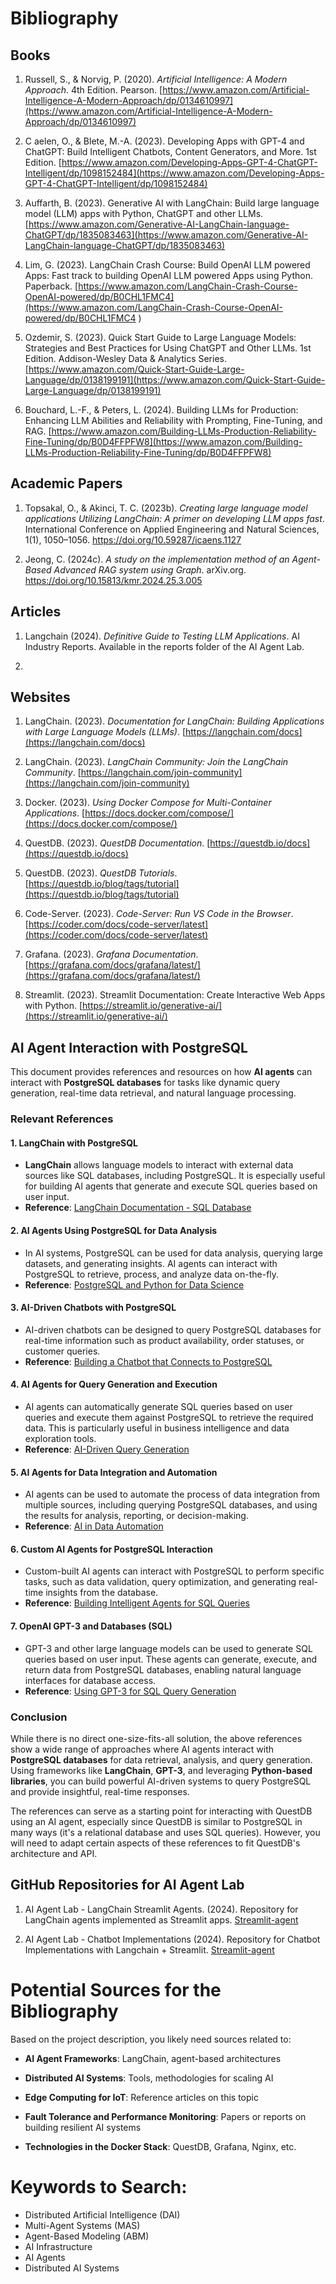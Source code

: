 # Bibliography

## Books
1. Russell, S., & Norvig, P. (2020). *Artificial Intelligence: A Modern Approach*. 4th Edition. Pearson.
[https://www.amazon.com/Artificial-Intelligence-A-Modern-Approach/dp/0134610997](https://www.amazon.com/Artificial-Intelligence-A-Modern-Approach/dp/0134610997)

2. C aelen, O., & Blete, M.-A. (2023). Developing Apps with GPT-4 and ChatGPT: Build Intelligent Chatbots, Content Generators, and More. 1st Edition. [https://www.amazon.com/Developing-Apps-GPT-4-ChatGPT-Intelligent/dp/1098152484](https://www.amazon.com/Developing-Apps-GPT-4-ChatGPT-Intelligent/dp/1098152484)

3. Auffarth, B. (2023). Generative AI with LangChain: Build large language model (LLM) apps with Python, ChatGPT and other LLMs. [https://www.amazon.com/Generative-AI-LangChain-language-ChatGPT/dp/1835083463](https://www.amazon.com/Generative-AI-LangChain-language-ChatGPT/dp/1835083463)
 
4. Lim, G. (2023). LangChain Crash Course: Build OpenAI LLM powered Apps: Fast track to building OpenAI LLM powered Apps using Python. Paperback. [https://www.amazon.com/LangChain-Crash-Course-OpenAI-powered/dp/B0CHL1FMC4](https://www.amazon.com/LangChain-Crash-Course-OpenAI-powered/dp/B0CHL1FMC4
)

5. Ozdemir, S. (2023). Quick Start Guide to Large Language Models: Strategies and Best Practices for Using ChatGPT and Other LLMs. 1st Edition. Addison-Wesley Data & Analytics Series. [https://www.amazon.com/Quick-Start-Guide-Large-Language/dp/0138199191](https://www.amazon.com/Quick-Start-Guide-Large-Language/dp/0138199191)

6. Bouchard, L.-F., & Peters, L. (2024). Building LLMs for Production: Enhancing LLM Abilities and Reliability with Prompting, Fine-Tuning, and RAG. [https://www.amazon.com/Building-LLMs-Production-Reliability-Fine-Tuning/dp/B0D4FFPFW8](https://www.amazon.com/Building-LLMs-Production-Reliability-Fine-Tuning/dp/B0D4FFPFW8)


## Academic Papers
1. Topsakal, O., & Akinci, T. C. (2023b). *Creating large language model applications Utilizing LangChain: A primer on developing LLM apps fast*. International Conference on Applied Engineering and Natural Sciences, 1(1), 1050–1056. https://doi.org/10.59287/icaens.1127

2. Jeong, C. (2024c). *A study on the implementation method of an Agent-Based Advanced RAG system using Graph*. arXiv.org. https://doi.org/10.15813/kmr.2024.25.3.005


## Articles
1. Langchain (2024). *Definitive Guide to Testing LLM Applications*. AI Industry Reports. Available in the reports folder of the AI Agent Lab.

2. 


## Websites
1. LangChain. (2023). *Documentation for LangChain: Building Applications with Large Language Models (LLMs)*. [https://langchain.com/docs](https://langchain.com/docs)

2. LangChain. (2023). *LangChain Community: Join the LangChain Community*. [https://langchain.com/join-community](https://langchain.com/join-community)

3. Docker. (2023). *Using Docker Compose for Multi-Container Applications*. [https://docs.docker.com/compose/](https://docs.docker.com/compose/)

4. QuestDB. (2023). *QuestDB Documentation*. [https://questdb.io/docs](https://questdb.io/docs)

5. QuestDB. (2023). *QuestDB Tutorials*. [https://questdb.io/blog/tags/tutorial](https://questdb.io/blog/tags/tutorial)

6. Code-Server. (2023). *Code-Server: Run VS Code in the Browser*. [https://coder.com/docs/code-server/latest](https://coder.com/docs/code-server/latest)

7. Grafana. (2023). *Grafana Documentation*. [https://grafana.com/docs/grafana/latest/](https://grafana.com/docs/grafana/latest/)

8. Streamlit. (2023). Streamlit Documentation: Create Interactive Web Apps with Python. [https://streamlit.io/generative-ai/](https://streamlit.io/generative-ai/)


## AI Agent Interaction with PostgreSQL

This document provides references and resources on how **AI agents** can interact with **PostgreSQL databases** for tasks like dynamic query generation, real-time data retrieval, and natural language processing.


### Relevant References

#### 1. **LangChain with PostgreSQL**
   - **LangChain** allows language models to interact with external data sources like SQL databases, including PostgreSQL. It is especially useful for building AI agents that generate and execute SQL queries based on user input.
   - **Reference**: [LangChain Documentation - SQL Database](https://langchain.com/docs/modules/indexes/document_loaders/examples/sql_database)

#### 2. **AI Agents Using PostgreSQL for Data Analysis**
   - In AI systems, PostgreSQL can be used for data analysis, querying large datasets, and generating insights. AI agents can interact with PostgreSQL to retrieve, process, and analyze data on-the-fly.
   - **Reference**: [PostgreSQL and Python for Data Science](https://realpython.com/python-sql-libraries/)

#### 3. **AI-Driven Chatbots with PostgreSQL**
   - AI-driven chatbots can be designed to query PostgreSQL databases for real-time information such as product availability, order statuses, or customer queries.
   - **Reference**: [Building a Chatbot that Connects to PostgreSQL](https://medium.com/swlh/how-to-build-a-chatbot-in-python-with-postgresql-cd8b907b6a68)

#### 4. **AI Agents for Query Generation and Execution**
   - AI agents can automatically generate SQL queries based on user queries and execute them against PostgreSQL to retrieve the required data. This is particularly useful in business intelligence and data exploration tools.
   - **Reference**: [AI-Driven Query Generation](https://www.geeksforgeeks.org/automated-query-generation-using-nlp/)

#### 5. **AI Agents for Data Integration and Automation**
   - AI agents can be used to automate the process of data integration from multiple sources, including querying PostgreSQL databases, and using the results for analysis, reporting, or decision-making.
   - **Reference**: [AI in Data Automation](https://www.automation.com/resources/2021/ai-in-data-automation)

#### 6. **Custom AI Agents for PostgreSQL Interaction**
   - Custom-built AI agents can interact with PostgreSQL to perform specific tasks, such as data validation, query optimization, and generating real-time insights from the database.
   - **Reference**: [Building Intelligent Agents for SQL Queries](https://towardsdatascience.com/building-an-intelligent-chatbot-with-database-and-python-7dbfb9a6ac9b)

#### 7. **OpenAI GPT-3 and Databases (SQL)**
   - GPT-3 and other large language models can be used to generate SQL queries based on user input. These agents can generate, execute, and return data from PostgreSQL databases, enabling natural language interfaces for database access.
   - **Reference**: [Using GPT-3 for SQL Query Generation](https://towardsdatascience.com/sql-query-generation-with-openai-gpt-3-178a5481700f)


### Conclusion

While there is no direct one-size-fits-all solution, the above references show a wide range of approaches where AI agents interact with **PostgreSQL databases** for data retrieval, analysis, and query generation. Using frameworks like **LangChain**, **GPT-3**, and leveraging **Python-based libraries**, you can build powerful AI-driven systems to query PostgreSQL and provide insightful, real-time responses.

The references can serve as a starting point for interacting with QuestDB using an AI agent, especially since QuestDB is similar to PostgreSQL in many ways (it's a relational database and uses SQL queries). However, you will need to adapt certain aspects of these references to fit QuestDB's architecture and API.


## GitHub Repositories for AI Agent Lab

1. AI Agent Lab - LangChain Streamlit Agents. (2024). Repository for LangChain agents implemented as Streamlit apps. [Streamlit-agent](https://github.com/langchain-ai/streamlit-agent)

2. AI Agent Lab - Chatbot Implementations (2024). Repository for Chatbot Implementations with Langchain + Streamlit. [Streamlit-agent](https://github.com/shashankdeshpande/langchain-chatbot)


# Potential Sources for the Bibliography

Based on the project description, you likely need sources related to:

- **AI Agent Frameworks**: LangChain, agent-based architectures
  
- **Distributed AI Systems**: Tools, methodologies for scaling AI

- **Edge Computing for IoT**: Reference articles on this topic

- **Fault Tolerance and Performance Monitoring**: Papers or reports on building resilient AI systems

- **Technologies in the Docker Stack**: QuestDB, Grafana, Nginx, etc.


# Keywords to Search:

- Distributed Artificial Intelligence (DAI)
- Multi-Agent Systems (MAS)
- Agent-Based Modeling (ABM)
- AI Infrastructure
- AI Agents
- Distributed AI Systems